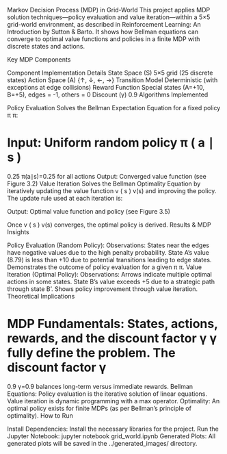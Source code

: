Markov Decision Process (MDP) in Grid-World
This project applies MDP solution techniques—policy evaluation and value iteration—within a 5×5 grid-world environment, as described in Reinforcement Learning: An Introduction by Sutton & Barto. It shows how Bellman equations can converge to optimal value functions and policies in a finite MDP with discrete states and actions.

Key MDP Components

Component	Implementation Details
State Space (S)	5×5 grid (25 discrete states)
Action Space (A)	{↑, ↓, ←, →}
Transition Model	Deterministic (with exceptions at edge collisions)
Reward Function	Special states (A=+10, B=+5), edges = -1, others = 0
Discount (γ)	0.9
Algorithms Implemented

Policy Evaluation
Solves the Bellman Expectation Equation for a fixed policy 
π
π:

Input: Uniform random policy 
π
(
a
∣
s
)
=
0.25
π(a∣s)=0.25 for all actions
Output: Converged value function (see Figure 3.2)
Value Iteration
Solves the Bellman Optimality Equation by iteratively updating the value function 
v
(
s
)
v(s) and improving the policy. The update rule used at each iteration is:

Output: Optimal value function and policy (see Figure 3.5)

Once 
v
(
s
)
v(s) converges, the optimal policy is derived.
Results & MDP Insights

Policy Evaluation (Random Policy):
Observations:
States near the edges have negative values due to the high penalty probability.
State A’s value (8.79) is less than +10 due to potential transitions leading to edge states.
Demonstrates the outcome of policy evaluation for a given 
π
π.
Value Iteration (Optimal Policy):
Observations:
Arrows indicate multiple optimal actions in some states.
State B’s value exceeds +5 due to a strategic path through state B’.
Shows policy improvement through value iteration.
Theoretical Implications

MDP Fundamentals:
States, actions, rewards, and the discount factor 
γ
γ fully define the problem.
The discount factor 
γ
=
0.9
γ=0.9 balances long-term versus immediate rewards.
Bellman Equations:
Policy evaluation is the iterative solution of linear equations.
Value iteration is dynamic programming with a max operator.
Optimality:
An optimal policy exists for finite MDPs (as per Bellman’s principle of optimality).
How to Run

Install Dependencies:
Install the necessary libraries for the project.
Run the Jupyter Notebook:
jupyter notebook grid_world.ipynb
Generated Plots:
All generated plots will be saved in the ../generated_images/ directory.